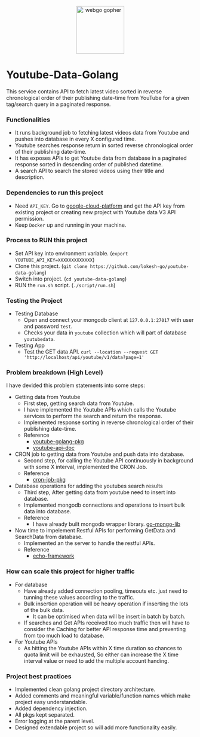 <p align="center"><img src="https://user-images.githubusercontent.com/1092882/60883564-20142380-a268-11e9-988a-d98fb639adc6.png" alt="webgo gopher" width="128px"/></p>

# Youtube-Data-Golang

This service contains API to fetch latest video sorted in reverse chronological order of their publishing date-time from YouTube for a given tag/search query in a paginated response.

### Functionalities
  - It runs background job to fetching latest videos data from Youtube and pushes into database in every X configured time.
  - Youtube searches response return in sorted reverse chronological order of their publishing date-time.
  - It has exposes APIs to get Youtube data from database in a paginated response sorted in descending order of published datetime.
  - A search API to search the stored videos using their title and description.
  
### Dependencies to run this project
  - Need `API_KEY`. Go to [google-cloud-platform](https://developers.google.com) and get the API key from existing project or creating new project with Youtube data V3 API permission.
  - Keep `Docker` up and running in your machine.

### Process to RUN this project
  - Set API key into environment variable. (`export YOUTUBE_API_KEY=XXXXXXXXXXXXX`)
  - Clone this project. (`git clone https://github.com/lokesh-go/youtube-data-golang`)
  - Switch into project. (`cd youtube-data-golang`)
  - RUN the `run.sh` script. (`./script/run.sh`)

### Testing the Project
  - Testing Database
    - Open and connect your mongodb client at `127.0.0.1:27017` with user and password `test`.
    - Checks your data in `youtube` collection which will part of database `youtubedata`.
  - Testing App
    - Test the GET data API. `curl --location --request GET 'http://localhost/api/youtube/v1/data?page=1'`

### Problem breakdown (High Level)

I have devided this problem statements into some steps:
  - Getting data from Youtube
    - First step, getting search data from Youtube.
    - I have implemented the Youtube APIs which calls the Youtube services to perform the search and return the response.
    - Implemented response sorting in reverse chronological order of their publishing date-time.
    - Reference
      - [youtube-golang-pkg](https://pkg.go.dev/google.golang.org/api/youtube/v3)
      - [youtube-api-doc](https://developers.google.com/youtube/v3/getting-started)
  - CRON job to getting data from Youtube and push data into database.
    - Second step, for calling the Youtube API continuously in background with some X interval, implemented the CRON Job.
    - Reference
      - [cron-job-pkg](https://github.com/robfig/cron)
  - Database operations for adding the youtubes search results
    - Third step, After getting data from youtube need to insert into database.
    - Implemented mongodb connections and operations to insert bulk data into database.
    - Reference
      - I have already built mongodb wrapper library. [go-mongo-lib](https://github.com/lokesh-go/go-mongo-lib)
  - Now time to impelement Restful APIs for performing GetData and SearchData from database.
    - Implemented an the server to handle the restful APIs.
    - Reference
      - [echo-framework](https://echo.labstack.com/)

### How can scale this project for higher traffic
  - For database
    - Have already added connection pooling, timeouts etc. just need to tunning these values according to the traffic.
    - Bulk insertion operation will be heavy operation if inserting the lots of the bulk data.
      - It can be optimised when data will be insert in batch by batch.
    - If searches and Get APIs received too much traffic then will have to consider the Caching for better API response time and preventing from too much load to database.
  - For Youtube APIs
    - As hitting the Youtube APIs within X time duration so chances to quota limit will be exhausted, So either can increase the X time interval value or need to add the multiple account handing.

### Project best practices
- Implemented clean golang project directory architecture.
- Added comments and meaningful variable/function names which make project easy understandable.
- Added dependency injection.
- All pkgs kept separated.
- Error logging at the parent level.
- Designed extendable project so will add more functionality easily.